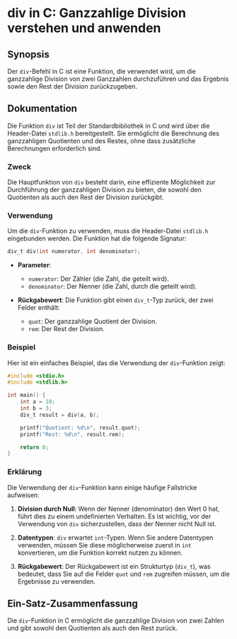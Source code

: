 <!--
Meta Description: # div in C: Ganzzahlige Division verstehen und anwenden ## Synopsis Der `div`-Befehl in C ist eine Funktion, die verwendet wird, um die ganzzahlige Di...
Meta Keywords: die, der, div, division, funktion
-->

# div in C: Ganzzahlige Division verstehen und anwenden

## Synopsis
Der `div`-Befehl in C ist eine Funktion, die verwendet wird, um die ganzzahlige Division von zwei Ganzzahlen durchzuführen und das Ergebnis sowie den Rest der Division zurückzugeben.

## Dokumentation
Die Funktion `div` ist Teil der Standardbibliothek in C und wird über die Header-Datei `stdlib.h` bereitgestellt. Sie ermöglicht die Berechnung des ganzzahligen Quotienten und des Restes, ohne dass zusätzliche Berechnungen erforderlich sind. 

### Zweck
Die Hauptfunktion von `div` besteht darin, eine effiziente Möglichkeit zur Durchführung der ganzzahligen Division zu bieten, die sowohl den Quotienten als auch den Rest der Division zurückgibt.

### Verwendung
Um die `div`-Funktion zu verwenden, muss die Header-Datei `stdlib.h` eingebunden werden. Die Funktion hat die folgende Signatur:

```c
div_t div(int numerator, int denominator);
```

- **Parameter**:
  - `numerator`: Der Zähler (die Zahl, die geteilt wird).
  - `denominator`: Der Nenner (die Zahl, durch die geteilt wird).

- **Rückgabewert**: Die Funktion gibt einen `div_t`-Typ zurück, der zwei Felder enthält:
  - `quot`: Der ganzzahlige Quotient der Division.
  - `rem`: Der Rest der Division.

### Beispiel
Hier ist ein einfaches Beispiel, das die Verwendung der `div`-Funktion zeigt:

```c
#include <stdio.h>
#include <stdlib.h>

int main() {
    int a = 10;
    int b = 3;
    div_t result = div(a, b);

    printf("Quotient: %d\n", result.quot);
    printf("Rest: %d\n", result.rem);

    return 0;
}
```

### Erklärung
Die Verwendung der `div`-Funktion kann einige häufige Fallstricke aufweisen:

1. **Division durch Null**: Wenn der Nenner (denominator) den Wert 0 hat, führt dies zu einem undefinierten Verhalten. Es ist wichtig, vor der Verwendung von `div` sicherzustellen, dass der Nenner nicht Null ist.
  
2. **Datentypen**: `div` erwartet `int`-Typen. Wenn Sie andere Datentypen verwenden, müssen Sie diese möglicherweise zuerst in `int` konvertieren, um die Funktion korrekt nutzen zu können.

3. **Rückgabewert**: Der Rückgabewert ist ein Strukturtyp (`div_t`), was bedeutet, dass Sie auf die Felder `quot` und `rem` zugreifen müssen, um die Ergebnisse zu verwenden.

## Ein-Satz-Zusammenfassung
Die `div`-Funktion in C ermöglicht die ganzzahlige Division von zwei Zahlen und gibt sowohl den Quotienten als auch den Rest zurück.